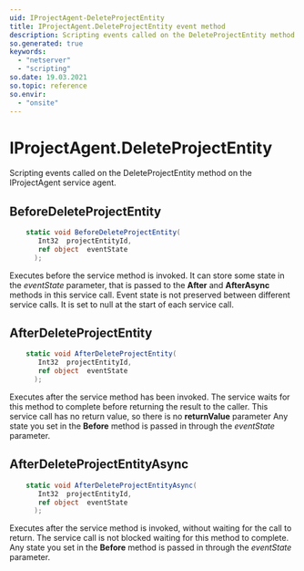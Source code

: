 ```yaml
---
uid: IProjectAgent-DeleteProjectEntity
title: IProjectAgent.DeleteProjectEntity event method
description: Scripting events called on the DeleteProjectEntity method on the IProjectAgent service agent.
so.generated: true
keywords:
  - "netserver"
  - "scripting"
so.date: 19.03.2021
so.topic: reference
so.envir:
  - "onsite"
---
```

# IProjectAgent.DeleteProjectEntity

Scripting events called on the <see cref='M:SuperOffice.CRM.Services.IProjectAgent.DeleteProjectEntity'>DeleteProjectEntity</see> method on the <see cref='IProjectAgent'>IProjectAgent</see>  service agent.

## BeforeDeleteProjectEntity
```cs
    static void BeforeDeleteProjectEntity(
       Int32  projectEntityId,
       ref object  eventState
      );
```
Executes before the service method is invoked.
It can store some state in the *eventState* parameter, that is passed to the **After** and **AfterAsync** methods in this service call.
Event state is not preserved between different service calls. It is set to null at the start of each service call.
## AfterDeleteProjectEntity
```cs
    static void AfterDeleteProjectEntity(
       Int32  projectEntityId,
       ref object  eventState
      );
```
Executes after the service method has been invoked. The service waits for this method to complete before returning the result to the caller.
This service call has no return value, so there is no **returnValue** parameter
Any state you set in the **Before** method is passed in through the *eventState* parameter.
## AfterDeleteProjectEntityAsync
```cs
    static void AfterDeleteProjectEntityAsync(
       Int32  projectEntityId,
       ref object  eventState
      );
```
Executes after the service method is invoked, without waiting for the call to return.
The service call is not blocked waiting for this method to complete.
Any state you set in the **Before** method is passed in through the *eventState* parameter.

